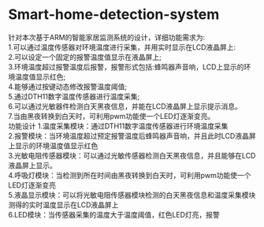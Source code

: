 # Smart-home-detection-system  
针对本次基于ARM的智能家居监测系统的设计，详细功能需求为:  
1.可以通过温度传感器对环境温度进行采集，并用实时显示在LCD液晶屏上:  
2.可以设定一个固定的报警温度值显示在液晶屏上;  
3.环境温度超过报警温度后报警，报警形式包括:蜂鸣器声音响，LCD上显示的环境温度值显示红色;  
4.能够通过按键动态修改报警温度阈值;  
5.通过DTH11数字温度传感器进行温度采集;  
6.可以通过光敏器件检测白天黑夜信息，并能在LCD液晶屏上显示提示消息。  
7.当由黑夜转换到白天时，可利用pwm功能使一个LED灯逐渐变亮。  
功能设计
1.温度采集模块：通过DTH11数字温度传感器进行环境温度采集  
2.报警模块：当环境温度超过预定报警温度后蜂鸣器声音响，并且此时LCD液晶屏上显示的环境温度值显示红色  
3.光敏电阻传感器模块：可以通过光敏传感器检测白天黑夜信息，并且能够在LCD液晶屏上显示。  
4.呼吸灯模块：当检测到所在时间由黑夜转换到白天时，可利用pwm功能使一个LED灯逐渐变亮  
5.液晶显示模块：可以将光敏电阻传感器模块检测的白天黑夜信息和温度采集模块测得的实时温度显示在LCD液晶屏上  
6.LED模块：当传感器采集的温度大于温度阈值，红色LED灯亮，报警  

